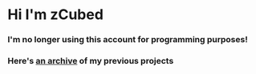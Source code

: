 # Hi I'm zCubed

### I'm no longer using this account for programming purposes!
### Here's [an archive](https://github.com/zCubed3/project-archive) of my previous projects
